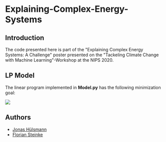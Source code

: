 # Explaining-Complex-Energy-Systems

## Introduction
The code presented here is part of the "Explaining Complex Energy Systems: A Challenge" poster presented on the "Tackeling Climate Change with Machine Learning"-Workshop at the NIPS 2020.


## LP Model
The linear program implemented in **Model.py** has the following minimization goal:

<img src="https://render.githubusercontent.com/render/math?math=\min\limits_{Cap,p} cost = c_{PV} \times Cap_{PV} %2B c_{battery} \times Cap_{battery} %2B \sum\limits_t c_{buy}(t) \times p_{buy}(t)">



## Authors
* [Jonas H&uuml;lsmann](https://www.eins.tu-darmstadt.de/eins/team/jonas-huelsmann)
* [Florian Steinke](https://www.eins.tu-darmstadt.de/eins/team/florian-steinke)
